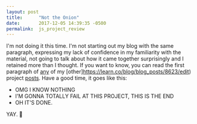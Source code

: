 ```yaml
---
layout: post
title:      "Not the Onion"
date:       2017-12-05 14:39:35 -0500
permalink:  js_project_review
---
```



I'm not doing it this time. I'm not starting out my blog with the same paragraph, expressing my lack of confidence in my familiarity with the material, not going to talk about how it came together surprisingly and I retained more than I thought. If you want to know, you can read the first paragraph of [any](http://litastephenson.com/2017/09/15/bringing_it_all_together/) of my [other]https://learn.co/blog/blog_posts/8623/edit) project [posts](http://litastephenson.com/off_the_rails). Have a good time, it goes like this:

* OMG I KNOW NOTHING
* I'M GONNA TOTALLY FAIL AT THIS PROJECT, THIS IS THE END
* OH IT'S DONE.

YAY. 🍺
